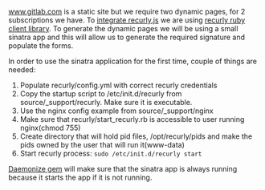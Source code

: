 www.gitlab.com is a static site but we require two dynamic pages, for 2 subscriptions we have.
To [integrate recurly.js](https://docs.recurly.com/api/recurlyjs/integration) we are using [recurly ruby client library](https://docs.recurly.com/client-libraries/ruby).
To generate the dynamic pages we will be using a small sinatra app and this will allow us to generate the required signature and populate the forms.

In order to use the sinatra application for the first time, couple of things are needed:

1. Populate recurly/config.yml with correct recurly credentials
1. Copy the startup script to /etc/init.d/recurly from source/_support/recurly. Make sure it is executable.
1. Use the nginx config example from source/_support/nginx
1. Make sure that recurly/start_recurly.rb is accessible to user running nginx(chmod 755)
1. Create directory that will hold pid files, /opt/recurly/pids and make the pids owned by the user that will run it(www-data)
1. Start recurly process: `sudo /etc/init.d/recurly start`

[Daemonize gem](http://daemons.rubyforge.org/) will make sure that the sinatra app is always running because it starts the app if it is not running.
